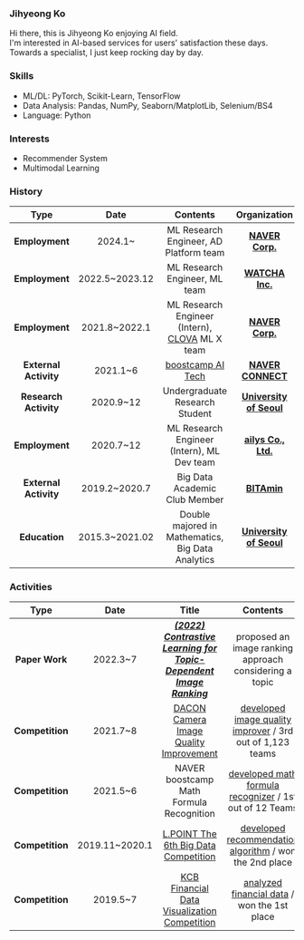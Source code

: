 ### Jihyeong Ko
Hi there, this is Jihyeong Ko enjoying AI field.  
I'm interested in AI-based services for users' satisfaction these days.  
Towards a specialist, I just keep rocking day by day.

### Skills
* ML/DL: PyTorch, Scikit-Learn, TensorFlow
* Data Analysis: Pandas, NumPy, Seaborn/MatplotLib, Selenium/BS4
* Language: Python

### Interests
* Recommender System
* Multimodal Learning

### History

| **Type** | **Date** | **Contents** | **Organization** |
|:--------:|:--------:|:--------:|:--------:|
| **Employment** | 2024.1~ | ML Research Engineer, AD Platform team | **[NAVER Corp.](https://www.navercorp.com)** |
| **Employment** | 2022.5~2023.12 | ML Research Engineer, ML team | **[WATCHA Inc.](https://watcha.com/browse/video)** |
| **Employment** | 2021.8~2022.1 | ML Research Engineer (Intern), [CLOVA](https://clova.ai/ko) ML X team | **[NAVER Corp.](https://www.navercorp.com)** |
| **External Activity** | 2021.1~6 | [boostcamp AI Tech](https://boostcamp.connect.or.kr/) | **[NAVER CONNECT](https://www.connect.or.kr/)** |
| **Research Activity** | 2020.9~12 | Undergraduate Research Student | **[University of Seoul](http://www.uos.ac.kr/intro.htm)** |
| **Employment** | 2020.7~12 | ML Research Engineer (Intern), ML Dev team | **[ailys Co., Ltd.](https://davincilabs.ai/ko)** |
| **External Activity** | 2019.2~2020.7 | Big Data Academic Club Member | **[BITAmin](https://cafe.naver.com/bitamin123)** |
| **Education** | 2015.3~2021.02  | Double majored in Mathematics, Big Data Analytics | **[University of Seoul](http://www.uos.ac.kr/intro.htm)** |


### Activities
| **Type** | **Date** | **Title** |**Contents** | **Host** |
|:--------:|:--------:|:--------:|:--------:|:--------:|
| **Paper Work** | 2022.3~7 | ***[(2022) Contrastive Learning for Topic-Dependent Image Ranking](https://drive.google.com/file/d/1p0GVZzbrjA6_pqpmQYrrS6R_l_WBicim/view?usp=sharing)*** | proposed an image ranking approach considering a topic | [**The 4th Workshop on RecSys in Fashion & Retail**](https://recsys.acm.org/recsys22/fashionxrecsys/) |
| **Competition** | 2021.7~8 | [DACON Camera Image Quality Improvement](https://dacon.io/competitions/official/235746/overview/description) | [developed image quality improver](https://github.com/iloveslowfood/image-reconstruction) / 3rd out of 1,123 teams | **[LG AI Research](https://www.lgresearch.ai)** |
| **Competition** | 2021.5~6 | NAVER boostcamp Math Formula Recognition | [developed math formula recognizer](https://github.com/bcaitech1/p4-fr-sorry-math-but-love-you) / 1st out of 12 Teams | **[NAVER CONNECT](https://www.connect.or.kr/)** |
| **Competition** | 2019.11~2020.1 | [L.POINT The 6th Big Data Competition](https://competition.lpoint.com/front/Guideline.tran) | [developed recommendation algorithm](https://github.com/iloveslowfood/6thLPOINTBigdataCompetition) / won the 2nd place  | **[LOTTE Members](http://www.lottecorp.com/business/compDetail.do?compCd=L213)** | 
| **Competition** | 2019.5~7 | [KCB Financial Data Visualization Competition](https://dacon.io/competitions/official/82407/overview) | [analyzed financial data](https://github.com/iloveslowfood/8thKCBFinanceDataVisualization) / won the 1st place | **[KCB](http://www.koreacb.com)** |
